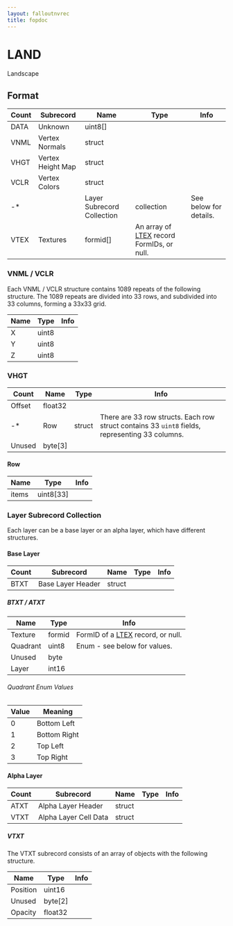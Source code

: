 ```yaml
---
layout: falloutnvrec
title: fopdoc
---
```

LAND
====

Landscape

## Format

Count | Subrecord | Name | Type | Info
------|-------|------|------|-----
 | DATA | Unknown | uint8[] |
 | VNML | Vertex Normals | struct |
 | VHGT | Vertex Height Map | struct |
 | VCLR | Vertex Colors | struct |
-* | | Layer Subrecord Collection | collection | See below for details.
 | VTEX | Textures | formid[] | An array of [LTEX](LTEX.md) record FormIDs, or null.

### VNML / VCLR

Each VNML / VCLR structure contains 1089 repeats of the following structure. The 1089 repeats are divided into 33 rows, and subdivided into 33 columns, forming a 33x33 grid.

Name | Type | Info
-----|------|-----
X | uint8 |
Y | uint8 |
Z | uint8 |

### VHGT

Count | Name | Type | Info
------|------|------|-----
 | Offset | float32 |
-* | Row | struct | There are 33 row structs. Each row struct contains 33 `uint8` fields, representing 33 columns.
 | Unused | byte[3] |
 
#### Row

Name | Type | Info
-----|------|-----
items | uint8[33] |

### Layer Subrecord Collection

Each layer can be a base layer or an alpha layer, which have different structures.

#### Base Layer

Count | Subrecord | Name | Type | Info
------|-------|------|------|-----
 | BTXT | Base Layer Header | struct |

##### BTXT / ATXT

Name | Type | Info
-----|------|-----
Texture | formid | FormID of a [LTEX](LTEX.md) record, or null.
Quadrant | uint8 | Enum - see below for values.
Unused | byte |
Layer | int16 |

###### Quadrant Enum Values

Value | Meaning
------|--------
0 | Bottom Left
1 | Bottom Right
2 | Top Left
3 | Top Right

#### Alpha Layer

Count | Subrecord | Name | Type | Info
------|-------|------|------|-----
 | ATXT | Alpha Layer Header | struct |
 | VTXT | Alpha Layer Cell Data | struct |

##### VTXT

The VTXT subrecord consists of an array of objects with the following structure.

Name | Type | Info
-----|------|-----
Position | uint16 |
Unused | byte[2] |
Opacity | float32 |
